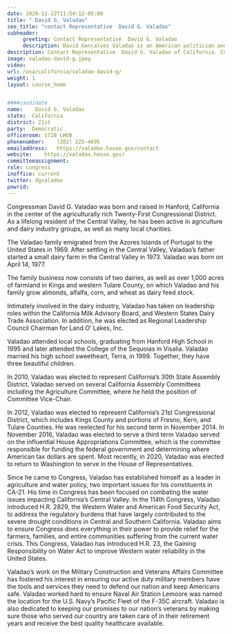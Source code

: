 ```yaml
---
date: 2020-11-22T11:54:12-05:00
title: " David G. Valadao"
seo_title: "contact Representative  David G. Valadao"
subheader:
     greeting: Contact Representative  David G. Valadao 
     description: David Goncalves Valadao is an American politician and dairy farmer who is the U.S. Representative-elect for California's 21st congressional district. In 2020, Valadao defeated TJ Cox to reclaim the seat he held from 2013 to 2019.
description: Contact Representative  David G. Valadao of California. Contact information for  David G. Valadao includes email address, phone number, and mailing address.
image: valadao-david-g.jpeg
video: 
url: /usa/california/valadao-david-g/
weight: 1
layout: course_home


####candidate
name:	 David G. Valadao
state:	California
district: 21st
party:	Democratic
officeroom:	1728 LHOB
phonenumber:	(202) 225-4695
emailaddress:	https://valadao.house.gov/contact
website:	https://valadao.house.gov/
committeeassignment: 
role: congress
inoffice: current
twitter: dgvaladao
powrid: 
---
```


Congressman David G. Valadao was born and raised in Hanford, California in the center of the agriculturally rich Twenty-First Congressional District. As a lifelong resident of the Central Valley, he has been active in agriculture and dairy industry groups, as well as many local charities.  

The Valadao family emigrated from the Azores Islands of Portugal to the United States in 1969. After settling in the Central Valley, Valadao’s father started a small dairy farm in the Central Valley in 1973. Valadao was born on April 14, 1977.

The family business now consists of two dairies, as well as over 1,000 acres of farmland in Kings and western Tulare County, on which Valadao and his family grow almonds, alfalfa, corn, and wheat as dairy feed stock.

Intimately involved in the dairy industry, Valadao has taken on leadership roles within the California Milk Advisory Board, and Western States Dairy Trade Association. In addition, he was elected as Regional Leadership Council Chairman for Land O’ Lakes, Inc.

Valadao attended local schools, graduating from Hanford High School in 1995 and later attended the College of the Sequoias in Visalia. Valadao married his high school sweetheart, Terra, in 1999. Together, they have three beautiful children.

In 2010, Valadao was elected to represent California’s 30th State Assembly District. Valadao served on several California Assembly Committees including the Agriculture Committee, where he held the position of Committee Vice-Chair.

In 2012, Valadao was elected to represent California’s 21st Congressional District, which includes Kings County and portions of Fresno, Kern, and Tulare Counties. He was reelected for his second term in November 2014. In November 2016, Valadao was elected to serve a third term Valadao served on the influential House Appropriations Committee, which is the committee responsible for funding the federal government and determining where American tax dollars are spent. Most recently, in 2020, Valadao was elected to return to Washington to serve in the House of Representatives.

Since he came to Congress, Valadao has established himself as a leader in agriculture and water policy, two important issues for his constituents in CA-21. His time in Congress has been focused on combating the water issues impacting California’s Central Valley. In the 114th Congress, Valadao introduced H.R. 2829, the Western Water and American Food Security Act, to address the regulatory burdens that have largely contributed to the severe drought conditions in Central and Southern California. Valadao aims to ensure Congress does everything in their power to provide relief for the farmers, families, and entire communities suffering from the current water crisis. This Congress, Valadao has introduced H.R. 23, the Gaining Responsibility on Water Act to improve Western water reliability in the United States.

Valadao’s work on the Military Construction and Veterans Affairs Committee has fostered his interest in ensuring our active duty military members have the tools and services they need to defend our nation and keep Americans safe. Valadao worked hard to ensure Naval Air Station Lemoore was named the location for the U.S. Navy’s Pacific Fleet of the F-35C aircraft. Valadao is also dedicated to keeping our promises to our nation’s veterans by making sure those who served our country are taken care of in their retirement years and receive the best quality healthcare available.
